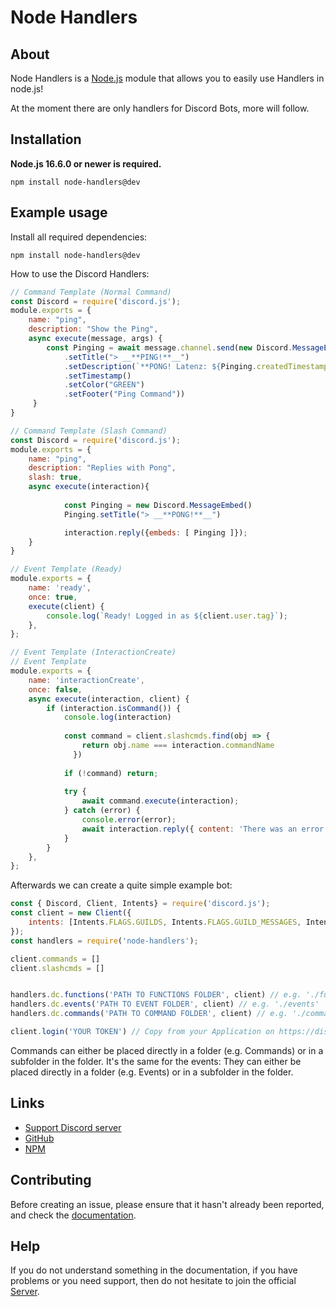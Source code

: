 # Node Handlers
## About

Node Handlers is a [Node.js](https://nodejs.org) module that allows you to easily use Handlers in node.js!

At the moment there are only handlers for Discord Bots, more will follow.

## Installation

**Node.js 16.6.0 or newer is required.**  

```sh-session
npm install node-handlers@dev
```


## Example usage

Install all required dependencies:
```sh-session
npm install node-handlers@dev

```

How to use the Discord Handlers:
```js
// Command Template (Normal Command)
const Discord = require('discord.js');
module.exports = {
    name: "ping",
    description: "Show the Ping",
    async execute(message, args) {
        const Pinging = await message.channel.send(new Discord.MessageEmbed()
            .setTitle("> __**PING!**__")
            .setDescription(`**PONG! Latenz: ${Pinging.createdTimestamp - message.createdTimestamp}ms. | API Latenz: ${Math.round(message.client.ws.ping)}ms.**`)
            .setTimestamp()
            .setColor("GREEN")
            .setFooter("Ping Command"))
     }
}
```
```js
// Command Template (Slash Command)
const Discord = require('discord.js');
module.exports = {
    name: "ping",
    description: "Replies with Pong",
    slash: true,
    async execute(interaction){
            
            const Pinging = new Discord.MessageEmbed()
            Pinging.setTitle("> __**PONG!**__")

            interaction.reply({embeds: [ Pinging ]});
    }
}
```
```js
// Event Template (Ready)
module.exports = {
	name: 'ready',
	once: true,
	execute(client) {
		console.log(`Ready! Logged in as ${client.user.tag}`);
	},
};
```
```js
// Event Template (InteractionCreate)
// Event Template
module.exports = {
	name: 'interactionCreate',
	once: false,
	async execute(interaction, client) {
		if (interaction.isCommand()) {
            console.log(interaction)
            
            const command = client.slashcmds.find(obj => {
                return obj.name === interaction.commandName
              })
    
            if (!command) return;
    
            try {
                await command.execute(interaction);
            } catch (error) {
                console.error(error);
                await interaction.reply({ content: 'There was an error while executing this command!', ephemeral: true });
            }
        }
	},
};
```

Afterwards we can create a quite simple example bot:
```js
const { Discord, Client, Intents} = require('discord.js');
const client = new Client({
    intents: [Intents.FLAGS.GUILDS, Intents.FLAGS.GUILD_MESSAGES, Intents.FLAGS.GUILD_MEMBERS]
});
const handlers = require('node-handlers');

client.commands = []
client.slashcmds = []


handlers.dc.functions('PATH TO FUNCTIONS FOLDER', client) // e.g. './functions'
handlers.dc.events('PATH TO EVENT FOLDER', client) // e.g. './events'
handlers.dc.commands('PATH TO COMMAND FOLDER', client) // e.g. './commands'

client.login('YOUR TOKEN') // Copy from your Application on https://discord.com/developers/applications
```

Commands can either be placed directly in a folder (e.g. Commands) or in a subfolder in the folder. It's the same for the events: They can either be placed directly in a folder (e.g. Events) or in a subfolder in the folder.


## Links

- [Support Discord server](https://dsc.gg/ole_is_live)
- [GitHub](https://github.com/Ole-is-live/node-handlers)
- [NPM](https://www.npmjs.com/package/node-handlers)

## Contributing

Before creating an issue, please ensure that it hasn't already been reported, and check the
[documentation](https://www.npmjs.com/package/node-handlers).  

## Help

If you do not understand something in the documentation, if you have problems or you need support, then do not hesitate to join the official [Server](https://dsc.gg/ole_is_live).
